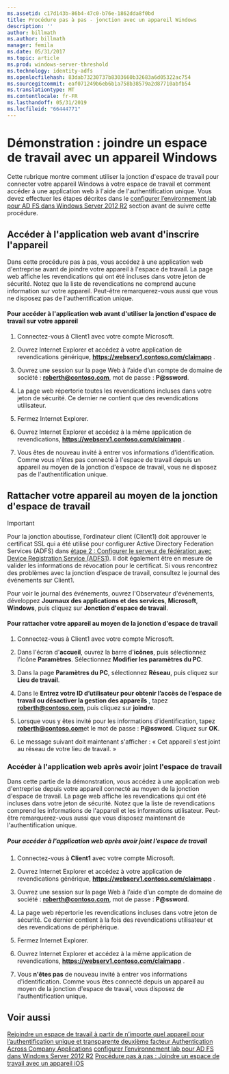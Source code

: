 ```yaml
---
ms.assetid: c17d143b-86b4-47c0-b76e-1862dda8f0bd
title: Procédure pas à pas - jonction avec un appareil Windows
description: ''
author: billmath
ms.author: billmath
manager: femila
ms.date: 05/31/2017
ms.topic: article
ms.prod: windows-server-threshold
ms.technology: identity-adfs
ms.openlocfilehash: 83dab73230737b8303660b32683a6d05322ac754
ms.sourcegitcommit: eaf071249b6eb6b1a758b38579a2d87710abfb54
ms.translationtype: MT
ms.contentlocale: fr-FR
ms.lasthandoff: 05/31/2019
ms.locfileid: "66444771"
---
```

# <a name="walkthrough-workplace-join-with-a-windows-device"></a>Démonstration : joindre un espace de travail avec un appareil Windows

Cette rubrique montre comment utiliser la jonction d'espace de travail pour connecter votre appareil Windows à votre espace de travail et comment accéder à une application web à l'aide de l'authentification unique. Vous devez effectuer les étapes décrites dans le [configurer l’environnement lab pour AD FS dans Windows Server 2012 R2](../deployment/Set-up-the-lab-environment-for-AD-FS-in-Windows-Server-2012-R2.md) section avant de suivre cette procédure.

## <a name="access-the-web-application-before-device-registration"></a>Accéder à l'application web avant d'inscrire l'appareil
Dans cette procédure pas à pas, vous accédez à une application web d'entreprise avant de joindre votre appareil à l'espace de travail. La page web affiche les revendications qui ont été incluses dans votre jeton de sécurité. Notez que la liste de revendications ne comprend aucune information sur votre appareil. Peut-être remarquerez-vous aussi que vous ne disposez pas de l'authentification unique.

#### <a name="to-access-the-web-application-before-you-use-workplace-join-on-your-device"></a>Pour accéder à l'application web avant d'utiliser la jonction d'espace de travail sur votre appareil

1. Connectez-vous à Client1 avec votre compte Microsoft.

2. Ouvrez Internet Explorer et accédez à votre application de revendications générique, **https://webserv1.contoso.com/claimapp** .

3. Ouvrez une session sur la page Web à l’aide d’un compte de domaine de société : <strong>roberth@contoso.com</strong>, mot de passe : <strong>P@ssword</strong>.

4. La page web répertorie toutes les revendications incluses dans votre jeton de sécurité. Ce dernier ne contient que des revendications utilisateur.

5. Fermez Internet Explorer.

6. Ouvrez Internet Explorer et accédez à la même application de revendications, **https://webserv1.contoso.com/claimapp** .

7. Vous êtes de nouveau invité à entrer vos informations d'identification. Comme vous n'êtes pas connecté à l'espace de travail depuis un appareil au moyen de la jonction d'espace de travail, vous ne disposez pas de l'authentification unique.

## <a name="join-your-device-with-workplace-join"></a>Rattacher votre appareil au moyen de la jonction d'espace de travail

> [!IMPORTANT]
> Pour la jonction aboutisse, l’ordinateur client (Client1) doit approuver le certificat SSL qui a été utilisé pour configurer Active Directory Federation Services (ADFS) dans [étape 2 : Configurer le serveur de fédération avec Device Registration Service (ADFS1)](../deployment/Set-up-the-lab-environment-for-AD-FS-in-Windows-Server-2012-R2.md#BKMK_4). Il doit également être en mesure de valider les informations de révocation pour le certificat. Si vous rencontrez des problèmes avec la jonction d’espace de travail, consultez le journal des événements sur Client1.
> 
> Pour voir le journal des événements, ouvrez l'Observateur d'événements, développez **Journaux des applications et des services**, **Microsoft**, **Windows**, puis cliquez sur **Jonction d'espace de travail**.

#### <a name="to-join-your-device-with-workplace-join"></a>Pour rattacher votre appareil au moyen de la jonction d'espace de travail

1. Connectez-vous à Client1 avec votre compte Microsoft.

2. Dans l'écran d'**accueil**, ouvrez la barre d'**icônes**, puis sélectionnez l'icône **Paramètres**. Sélectionnez **Modifier les paramètres du PC**.

3. Dans la page **Paramètres du PC**, sélectionnez **Réseau**, puis cliquez sur **Lieu de travail**.

4. Dans le **Entrez votre ID d’utilisateur pour obtenir l’accès de l’espace de travail ou désactiver la gestion des appareils** , tapez <strong>roberth@contoso.com</strong>, puis cliquez sur **joindre**.

5. Lorsque vous y êtes invité pour les informations d’identification, tapez <strong>roberth@contoso.com</strong>et le mot de passe : <strong>P@ssword</strong>. Cliquez sur **OK**.

6. Le message suivant doit maintenant s'afficher : « Cet appareil s'est joint au réseau de votre lieu de travail. »

### <a name="access-the-web-application-after-joining-the-workplace"></a>Accéder à l'application web après avoir joint l'espace de travail
Dans cette partie de la démonstration, vous accédez à une application web d'entreprise depuis votre appareil connecté au moyen de la jonction d'espace de travail. La page web affiche les revendications qui ont été incluses dans votre jeton de sécurité. Notez que la liste de revendications comprend les informations de l'appareil et les informations utilisateur. Peut-être remarquerez-vous aussi que vous disposez maintenant de l'authentification unique.

##### <a name="to-access-the-web-application-after-joining-the-workplace"></a>Pour accéder à l'application web après avoir joint l'espace de travail

1. Connectez-vous à **Client1** avec votre compte Microsoft.

2. Ouvrez Internet Explorer et accédez à votre application de revendications générique, **https://webserv1.contoso.com/claimapp** .

3. Ouvrez une session sur la page Web à l’aide d’un compte de domaine de société : <strong>roberth@contoso.com</strong>, mot de passe : <strong>P@ssword</strong>.

4. La page web répertorie les revendications incluses dans votre jeton de sécurité. Ce dernier contient à la fois des revendications utilisateur et des revendications de périphérique.

5. Fermez Internet Explorer.

6. Ouvrez Internet Explorer et accédez à la même application de revendications, **https://webserv1.contoso.com/claimapp** .

7. Vous **n'êtes pas** de nouveau invité à entrer vos informations d'identification. Comme vous êtes connecté depuis un appareil au moyen de la jonction d'espace de travail, vous disposez de l'authentification unique.

## <a name="see-also"></a>Voir aussi
[Rejoindre un espace de travail à partir de n’importe quel appareil pour l’authentification unique et transparente deuxième facteur Authentication Across Company Applications](Join-to-Workplace-from-Any-Device-for-SSO-and-Seamless-Second-Factor-Authentication-Across-Company-Applications.md)
[configurer l’environnement lab pour AD FS dans Windows Server 2012 R2](../deployment/Set-up-the-lab-environment-for-AD-FS-in-Windows-Server-2012-R2.md) 
 [ Procédure pas à pas : Joindre un espace de travail avec un appareil iOS](Walkthrough--Workplace-Join-with-an-iOS-Device.md)




